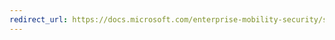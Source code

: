 ```yaml
---
redirect_url: https://docs.microsoft.com/enterprise-mobility-security/solutions/subscription-might-include-downloadable-software
---
```


